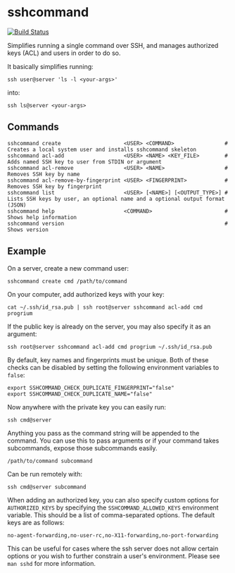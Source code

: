 # sshcommand

[![Build Status](https://github.com/dokku/sshcommand/workflows/CI/badge.svg)](https://github.com/dokku/sshcommand/actions?query=workflow%3ACI)

Simplifies running a single command over SSH, and manages authorized keys (ACL) and users in order to do so.

It basically simplifies running:

```shell
ssh user@server 'ls -l <your-args>'
```

into:

```shell
ssh ls@server <your-args>
```

## Commands

```shell
sshcommand create                    <USER> <COMMAND>                # Creates a local system user and installs sshcommand skeleton
sshcommand acl-add                   <USER> <NAME> <KEY_FILE>        # Adds named SSH key to user from STDIN or argument
sshcommand acl-remove                <USER> <NAME>                   # Removes SSH key by name
sshcommand acl-remove-by-fingerprint <USER> <FINGERPRINT>            # Removes SSH key by fingerprint
sshcommand list                      <USER> [<NAME>] [<OUTPUT_TYPE>] # Lists SSH keys by user, an optional name and a optional output format (JSON)
sshcommand help                      <COMMAND>                       # Shows help information
sshcommand version                                                   # Shows version
```

## Example

On a server, create a new command user:

```shell
sshcommand create cmd /path/to/command
```

On your computer, add authorized keys with your key:

```shell
cat ~/.ssh/id_rsa.pub | ssh root@server sshcommand acl-add cmd progrium
```

If the public key is already on the server, you may also specify it as an argument:

```shell
ssh root@server sshcommand acl-add cmd progrium ~/.ssh/id_rsa.pub
```

By default, key names and fingerprints must be unique. Both of these checks can be disabled by setting the following environment variables to `false`:

```shell
export SSHCOMMAND_CHECK_DUPLICATE_FINGERPRINT="false"
export SSHCOMMAND_CHECK_DUPLICATE_NAME="false"
```

Now anywhere with the private key you can easily run:

```shell
ssh cmd@server
```

Anything you pass as the command string will be appended to the command. You can use this
to pass arguments or if your command takes subcommands, expose those subcommands easily.

```shell
/path/to/command subcommand
```

Can be run remotely with:

```shell
ssh cmd@server subcommand
```

When adding an authorized key, you can also specify custom options for `AUTHORIZED_KEYS`
by specifying the `SSHCOMMAND_ALLOWED_KEYS` environment variable. This should be a list
of comma-separated options. The default keys are as follows:

```shell
no-agent-forwarding,no-user-rc,no-X11-forwarding,no-port-forwarding
```

This can be useful for cases where the ssh server does not allow certain options or you
wish to further constrain a user's environment. Please see `man sshd` for more information.
